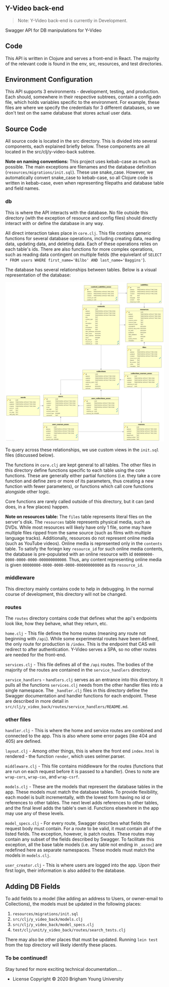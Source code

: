## Y-Video back-end

> Note: Y-Video back-end is currently in Development.

Swagger API for DB manipulations for Y-Video

## Code

This API is written in Clojure and serves a front-end in React. The majority of the relevant code is found in the env, src, resources, and test directories.

## Environment Configuration

This API supports 3 environments - development, testing, and production. Each should, somewhere in their respective subtrees, contain a config.edn file, which holds variables specific to the environment. For example, these files are where we specify the credentials for 3 different databases, so we don't test on the same database that stores actual user data.

## Source Code

All source code is located in the src directory. This is divided into several components, each explained briefly below. These components are all located in the src/clj/y-video-back subtree.

**Note on naming conventions:** This project uses kebab-case as much as possible. The main exceptions are filenames and the database definition (`resources/migrations/init.sql`). These use snake_case. However, we automatically convert snake_case to kebab-case, so all Clojure code is written in kebab-case, even when representing filepaths and database table and field names.

### db

This is where the API interacts with the database. No file outside this directory (with the exception of resource and config files) should directly interact with or define the database in any way.

All direct interaction takes place in `core.clj`. This file contains generic functions for several database operations, including creating data, reading data, updating data, and deleting data. Each of these operations relies on each table's ids. There are also functions for more complex operations, such as reading data contingent on multiple fields (the equivelant of `SELECT * FROM users WHERE first_name='Bilbo' AND last_name='Baggins'`).

The database has several relationships between tables. Below is a visual representation of the database:

![alt text][db-image]

To query across these relationships, we use custom views in the `init.sql` files (discussed below).

The functions in `core.clj` are kept general to all tables. The other files in this directory define functions specific to each table using the core functions. These are generally either partial functions (i.e. they take a core function and define zero or more of its parameters, thus creating a new function with fewer parameters), or functions which call core functions alongside other logic.

Core functions are rarely called outside of this directory, but it can (and does, in a few places) happen.

**Note on resources table:** The `files` table represents literal files on the server's disk. The `resources` table represents physical media, such as DVDs. While most resources will likely have only 1 file, some may have multiple files ripped from the same source (such as films with multiple language tracks). Additionally, resources do not represent online media (such as YouTube videos). Online media is represented only in the `contents` table. To satisfy the foriegn key `resource_id` for such online media contents, the database is pre-populated with an online resource with id `00000000-0000-0000-0000-000000000000`. Thus, any content representing online media is given `00000000-0000-0000-0000-000000000000` as its `resource_id`.

### middleware

This directory mainly contains code to help in debugging. In the normal course of development, this directory will not be changed.

### routes

The `routes` directory contains code that defines what the api's endpoints look like, how they behave, what they return, etc.

`home.clj` - This file defines the home routes (meaning any route not beginning with `/api`). While some experimental routes have been defined, the only route for production is `/index`. This is the endpoint that CAS will redirect to after authentication. Y-Video serves a SPA, so no other routes are needed for the front-end.

`services.clj` - This file defines all of the `/api` routes. The bodies of the majority of the routes are contained in the `service_handlers` directory.

`service_handlers` - `handlers.clj` serves as an entrance into this directory. It pulls all the functions `services.clj` needs from the other handler files into a single namespace. The `_handler.clj` files in this directory define the Swagger documentation and handler functions for each endpoint. These are described in more detail in `src/clj/y_video_back/routes/service_handlers/README.md`.

### other files

`handler.clj` - This is where the home and service routes are combined and connected to the app. This is also where some error pages (like 404 and 405) are defined.

`layout.clj` - Among other things, this is where the front end `index.html` is rendered - the function `render`, which uses selmer.parser.

`middleware.clj` - This file contains middleware for the routes (functions that are run on each request before it is passed to a handler). Ones to note are `wrap-cors`, `wrap-cas`, and `wrap-csrf`.

`models.clj` - These are the models that represent the database tables in the app. These models must match the database tables. To provide flexibility, each model is built incrementally, with the lowest form having no id or references to other tables. The next level adds references to other tables, and the final level adds the table's own id. Functions elsewhere in the app may use any of these levels.

`model_specs.clj` - For every route, Swagger describes what fields the request body must contain. For a route to be valid, it must contain all of the listed fields. The exception, however, is patch routes. These routes may contain any subset of the fields described by Swagger. To facilitate this exception, all the base table models (i.e. any table not ending in `_assoc`) are redefined here as separate namespaces. These models must match the models in `models.clj`.

`user_creator.clj` - This is where users are logged into the app. Upon their first login, their information is also added to the database.

## Adding DB Fields

To add fields to a model (like adding an address to Users, or owner-email to Collections), the models must be updated in the following places:

1. `resources/migrations/init.sql`
2. `src/clj/y_video_back/models.clj`
3. `src/clj/y_video_back/model_specs.clj`
4. `test/clj/unit/y_video_back/routes/search_tests.clj`

There may also be other places that must be updated. Running `lein test` from the top directory will likely identify these places.

### To be continued!

Stay tuned for more exciting technical documentation....

* License
Copyright © 2020 Brigham Young University

[db-image]: https://github.com/BYU-ODH/y-video-back-end/blob/master/y-video-db.png "ERD for Y-Video DB"
